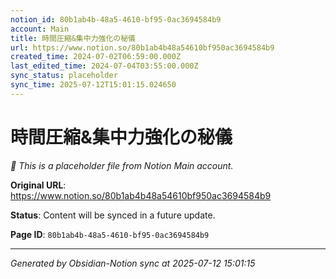 ```yaml
---
notion_id: 80b1ab4b-48a5-4610-bf95-0ac3694584b9
account: Main
title: 時間圧縮&集中力強化の秘儀
url: https://www.notion.so/80b1ab4b48a54610bf950ac3694584b9
created_time: 2024-07-02T06:59:00.000Z
last_edited_time: 2024-07-04T03:55:00.000Z
sync_status: placeholder
sync_time: 2025-07-12T15:01:15.024650
---
```


# 時間圧縮&集中力強化の秘儀

*🔄 This is a placeholder file from Notion Main account.*

**Original URL**: https://www.notion.so/80b1ab4b48a54610bf950ac3694584b9

**Status**: Content will be synced in a future update.

**Page ID**: `80b1ab4b-48a5-4610-bf95-0ac3694584b9`

---

*Generated by Obsidian-Notion sync at 2025-07-12 15:01:15*
